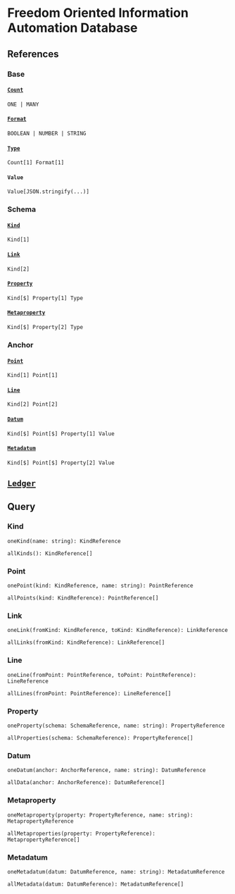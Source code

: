 # Freedom Oriented Information Automation Database

## References

### Base

#### [`Count`](https://github.com/AriChivukula/foia-db/blob/master/source/reference/TypeReference.ts)
`ONE | MANY`

#### [`Format`](https://github.com/AriChivukula/foia-db/blob/master/source/reference/TypeReference.ts)
`BOOLEAN | NUMBER | STRING`

#### [`Type`](https://github.com/AriChivukula/foia-db/blob/master/source/reference/TypeReference.ts)
`Count[1] Format[1]`

#### `Value`
`Value[JSON.stringify(...)]`

### Schema

#### [`Kind`](https://github.com/AriChivukula/foia-db/blob/master/source/reference/KindReference.ts)
`Kind[1]`

#### [`Link`](https://github.com/AriChivukula/foia-db/blob/master/source/reference/LinkReference.ts)
`Kind[2]`

#### [`Property`](https://github.com/AriChivukula/foia-db/blob/master/source/reference/PropertyReference.ts)
`Kind[$] Property[1] Type`

#### [`Metaproperty`](https://github.com/AriChivukula/foia-db/blob/master/source/reference/MetapropertyReference.ts)
`Kind[$] Property[2] Type`

### Anchor

#### [`Point`](https://github.com/AriChivukula/foia-db/blob/master/source/reference/PointReference.ts)
`Kind[1] Point[1]`

#### [`Line`](https://github.com/AriChivukula/foia-db/blob/master/source/reference/LineReference.ts)
`Kind[2] Point[2]`

#### [`Datum`](https://github.com/AriChivukula/foia-db/blob/master/source/reference/DatumReference.ts)
`Kind[$] Point[$] Property[1] Value`

#### [`Metadatum`](https://github.com/AriChivukula/foia-db/blob/master/source/reference/MetadatumReference.ts)
`Kind[$] Point[$] Property[2] Value`

## [`Ledger`](https://github.com/AriChivukula/foia-db/blob/master/source/reference/Ledger.ts)

## Query

### Kind

`oneKind(name: string): KindReference`

`allKinds(): KindReference[]`

### Point

`onePoint(kind: KindReference, name: string): PointReference`

`allPoints(kind: KindReference): PointReference[]`

### Link

`oneLink(fromKind: KindReference, toKind: KindReference): LinkReference`

`allLinks(fromKind: KindReference): LinkReference[]`

### Line

`oneLine(fromPoint: PointReference, toPoint: PointReference): LineReference`

`allLines(fromPoint: PointReference): LineReference[]`

### Property

`oneProperty(schema: SchemaReference, name: string): PropertyReference`

`allProperties(schema: SchemaReference): PropertyReference[]`

### Datum

`oneDatum(anchor: AnchorReference, name: string): DatumReference`

`allData(anchor: AnchorReference): DatumReference[]`

### Metaproperty

`oneMetaproperty(property: PropertyReference, name: string): MetapropertyReference`

`allMetaproperties(property: PropertyReference): MetapropertyReference[]`

### Metadatum

`oneMetadatum(datum: DatumReference, name: string): MetadatumReference`

`allMetadata(datum: DatumReference): MetadatumReference[]`
